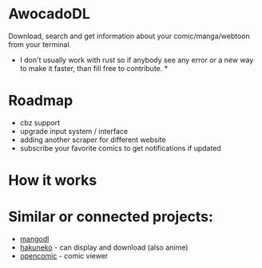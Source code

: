 # AwocadoDL
Download, search and get information about your comic/manga/webtoon from your terminal.

* I don't usually work with rust so if anybody see any error or a new way to make it faster, than fill free to contribute. *

# Roadmap
- cbz support
- upgrade input system / interface
- adding another scraper for different website
- subscribe your favorite comics to get notifications if updated

# How it works

# Similar or connected projects:
- [mangodl](https://github.com/Gyro7/mangodl/blob/main/README.md)
- [hakuneko](https://hakuneko.download) - can display and download (also anime)
- [opencomic](https://github.com/ollm/OpenComic) - comic viewer

